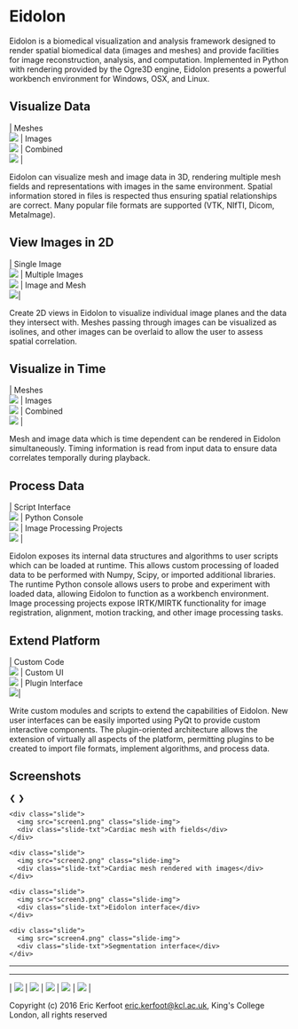 # Eidolon

Eidolon is a biomedical visualization and analysis framework designed to render 
spatial biomedical data (images and meshes) and provide facilities for image reconstruction, 
analysis, and computation. Implemented in Python with rendering provided by the Ogre3D engine, 
Eidolon presents a powerful workbench environment for Windows, OSX, and Linux.

## Visualize Data

| Meshes<br>![](mesh2.png) | Images<br> ![](image1.png) | Combined<br> ![](meshimage1.png) |

Eidolon can visualize mesh and image data in 3D, rendering multiple mesh fields and representations with images in the same environment.
Spatial information stored in files is respected thus ensuring spatial relationships are correct.
Many popular file formats are supported (VTK, NIfTI, Dicom, MetaImage).

## View Images in 2D

| Single Image<br>![](2ch.png) | Multiple Images<br>![](sala5.png) | Image and Mesh<br> ![](meshimage20032.png)|

Create 2D views in Eidolon to visualize individual image planes and the data they intersect with.
Meshes passing through images can be visualized as isolines, and other images can be overlaid to allow the user to assess spatial correlation.

## Visualize in Time

| Meshes<br>![](meshanim1.gif) | Images<br> ![](imageanim1.gif) | Combined<br> ![](meshimageanim1.gif) |

Mesh and image data which is time dependent can be rendered in Eidolon simultaneously.
Timing information is read from input data to ensure data correlates temporally during playback.

## Process Data

| Script Interface<br>![](script1.png) | Python Console<br>![](console.png)  | Image Processing Projects<br>![](project.png) |

Eidolon exposes its internal data structures and algorithms to user scripts which can be loaded at runtime.
This allows custom processing of loaded data to be performed with Numpy, Scipy, or imported additional libraries.
The runtime Python console allows users to probe and experiment with loaded data, allowing Eidolon to function as a workbench environment.
Image processing projects expose IRTK/MIRTK functionality for image registration, alignment, motion tracking, and other image processing tasks. 

## Extend Platform

| Custom Code<br>![](code.png) | Custom UI<br>![](customui.png) | Plugin Interface<br>![](plugin2.png)|

Write custom modules and scripts to extend the capabilities of Eidolon. 
New user interfaces can be easily imported using PyQt to provide custom interactive components.
The plugin-oriented architecture allows the extension of virtually all aspects of the platform, permitting
plugins to be created to import file formats, implement algorithms, and process data.

## Screenshots

<div class="slide-container">
<a class="slide-btn display-left" onclick="plusDivs(-1)">&#10094;</a>
<a class="slide-btn display-right" onclick="plusDivs(1)">&#10095;</a>

	<div class="slide">
	  <img src="screen1.png" class="slide-img">
	  <div class="slide-txt">Cardiac mesh with fields</div>
	</div>
	
	<div class="slide">
	  <img src="screen2.png" class="slide-img">
	  <div class="slide-txt">Cardiac mesh rendered with images</div>
	</div>
	
	<div class="slide">
	  <img src="screen3.png" class="slide-img">
	  <div class="slide-txt">Eidolon interface</div>
	</div>
	
	<div class="slide">
	  <img src="screen4.png" class="slide-img">
	  <div class="slide-txt">Segmentation interface</div>
	</div>
</div>

<script>
var slideIndex = 0;
showDivs(slideIndex);

function plusDivs(n) { showDivs(slideIndex += n); }

function showDivs(n) {
    var i;
    var x = document.getElementsByClassName("slide");
    if (n >= x.length) {slideIndex = 0} 
    if (n < 0) {slideIndex = x.length-1} ;
    for (i = 0; i < x.length; i++) {
        x[i].style.display = "none"; 
    }
    x[slideIndex].style.display = "block"; 
}
</script>

---

---

| ![](python-powered-w-140x56.png) | ![](Ogre-logo.png) | ![](Python_and_Qt.png) | ![](numpyscipy.png) | ![](kcl.png) | 

Copyright (c) 2016 Eric Kerfoot <eric.kerfoot@kcl.ac.uk>, King's College London, all rights reserved